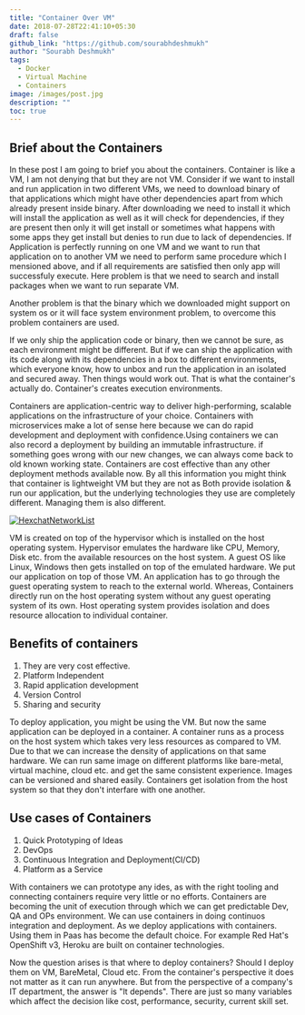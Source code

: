 ```yaml
---
title: "Container Over VM"
date: 2018-07-28T22:41:10+05:30
draft: false
github_link: "https://github.com/sourabhdeshmukh"
author: "Sourabh Deshmukh"
tags:
  - Docker
  - Virtual Machine
  - Containers
image: /images/post.jpg
description: ""
toc: true
---
```


## Brief about the Containers

In these post I am going to brief you about the containers. Container is like a VM, I am not denying that but they are not VM. Consider if we want to install and run application in two different VMs, we need to download binary of that applications which might have other dependencies apart from which already present inside binary. After downloading we need to install it which will install the application as well as it will check for dependencies, if they are present then only it will get install or sometimes what happens with some apps they get install but denies to run due to lack of dependencies. If Application is perfectly running on one VM and we want to run that application on to another VM we need to perform same procedure which I mensioned above, and if all requirements are satisfied then only app will successfuly execute. Here problem is that we need to search and install packages when we want to run separate VM.

Another problem is that the binary which we downloaded might support on system os or it will face system environment problem, to overcome this problem containers are used.

If we only ship the application code or binary, then we cannot be sure, as each environment might be different. But if we can ship the application with its code along with its dependencies in a box to different environments, which everyone know, how to unbox and run the application in an isolated and secured away. Then things would work out. That is what the container's actually do. Container's creates execution environments.

Containers are application-centric way to deliver high-performing, scalable applications on the infrastructure of your choice. Containers with microservices make a lot of sense here because we can do rapid development and deployment with confidence.Using containers we can also record a deployment by building an immutable infrastructure. if something goes wrong with our new changes, we can always come back to old known working state. Containers are cost effective than any other deployment methods available now. By all this information you might think that container is lightweight VM but they are not as Both provide isolation & run our application, but the underlying technologies they use are completely different. Managing them is also different.

[![HexchatNetworkList](/images/blogs/diff.jpg)](/images/blogs/diff.jpg)

VM is created on top of the hypervisor which is installed on the host operating system. Hypervisor emulates the hardware like CPU, Memory, Disk etc. from the available resources on the host system. A guest OS like Linux, Windows then gets installed on top of the emulated hardware. We put our application on top of those VM. An application has to go through the guest operating system to reach to the external world.
Whereas,
Containers directly run on the host operating system without any guest operating system of its own. Host operating system provides isolation and does resource allocation to individual container.

## Benefits of containers

1. They are very cost effective.
2. Platform Independent
3. Rapid application development
4. Version Control
5. Sharing and security

To deploy application, you might be using the VM. But now the same application can be deployed in a container. A container runs as a process on the host system which takes very less resources as compared to VM. Due to that we can increase the density of applications on that same hardware. We can run same image on different platforms like bare-metal, virtual machine, cloud etc. and get the same consistent experience. Images can be versioned and shared easily. Containers get isolation from the host system so that they don't interfare with one another.

## Use cases of Containers

1. Quick Prototyping of Ideas
2. DevOps
3. Continuous Integration and Deployment(CI/CD)
4. Platform as a Service

With containers we can prototype any ides, as with the right tooling and connecting containers require very little or no efforts. Containers are becoming the unit of execution through which we can get predictable Dev, QA and OPs environment. We can use containers in doing continuos integration and deployment. As we deploy applications with containers. Using them in Paas has become the default choice. For example Red Hat's OpenShift v3, Heroku are built on container technologies.

Now the question arises is that where to deploy containers?
Should I deploy them on VM, BareMetal, Cloud etc. From the container's perspective it does not matter as it can  run anywhere. But from the perspective of a company's IT department, the answer is "It depends". There are just so many variables which affect the decision like cost, performance, security, current skill set.
